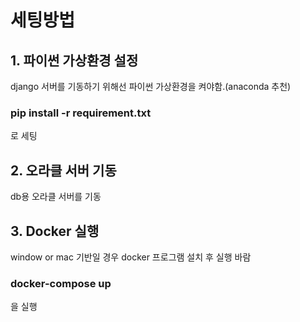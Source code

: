 # 세팅방법

## 1. 파이썬 가상환경 설정
django 서버를 기동하기 위해선 파이썬 가상환경을 켜야함.(anaconda 추천) <br>
### pip install -r requirement.txt
로 세팅

## 2. 오라클 서버 기동
db용 오라클 서버를 기동

## 3. Docker 실행
window or mac 기반일 경우 docker 프로그램 설치 후 실행 바람<br>
### docker-compose up
을 실행